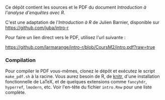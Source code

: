 Ce dépôt contient les sources et le PDF du document *Introduction à l'analyse d'enquêtes avec R*.

C'est une adaptation de l'*Introduction à R* de Julien Barnier, disponible sur https://github.com/juba/intro-r

Pour faire un lien direct vers le PDF, utilisez l'url suivante :

https://github.com/larmarange/intro-r/blob/CoursM2/intro.pdf?raw=true

### Compilation

Pour compiler le PDF vous-mêmes, clonez le dépôt et exécutez le script `make_pdf.sh` à la racine. 
Vous aurez besoin de R, de [knitr](http://yihui.name/knitr/), d'une installation fonctionnelle de LaTeX, et de quelques extensions comme `fancyhdr`, 
`hyperref`, `lmodern`, etc. Voir l'en-tête du fichier `intro.Rnw` pour une liste complète.
